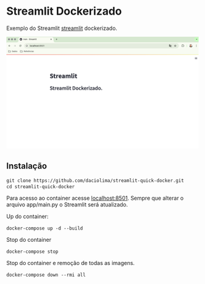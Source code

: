 # Streamlit Dockerizado

Exemplo do Streamlit [streamlit](https://github.com/streamlit/streamlit) dockerizado.

<p align="center">
<img src="/img/screenshot.png" alt="streamlit no docker">
</p>

## Instalação

```shell
git clone https://github.com/daciolima/streamlit-quick-docker.git
cd streamlit-quick-docker

```

Para acesso ao container acesse [localhost:8501](http://localhost:8501). Sempre que alterar o arquivo app/main.py o Streamlit será atualizado.

Up do container:
```shell
docker-compose up -d --build
```

Stop do container
```shell
docker-compose stop
```

Stop do container e remoção de todas as imagens.
```shell
docker-compose down --rmi all
```
